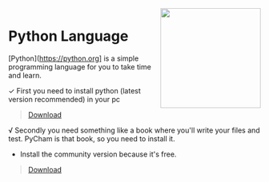 <img src="https://te.legra.ph/file/cae8a9e37fde912f39603.jpg" align="right" width="200" height="200"/>


# Python Language
[Python](https://python.org] is a simple programming language for you to take time and learn.


✓ First you need to install python (latest version recommended) in your pc
>[Download](https://www.python.org/downloads/release/python-3107/) 

√ Secondly you need something like a book where you'll write your files and test. PyCham is that book, so you need to install it.
* Install the community version because it's free.
>[Download](https://www.jetbrains.com/pycharm/download/#section=windows)
